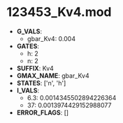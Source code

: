 # 123453_Kv4.mod

- **G_VALS**:
  - gbar_Kv4: 0.004
- **GATES**:
  - h: 2
  - n: 2
- **SUFFIX**: Kv4
- **GMAX_NAME**: gbar_Kv4
- **STATES**: ['n', 'h']
- **I_VALS**:
  - 6.3: 0.0014345502894226364
  - 37: 0.0013974429152988077
- **ERROR_FLAGS**: []
